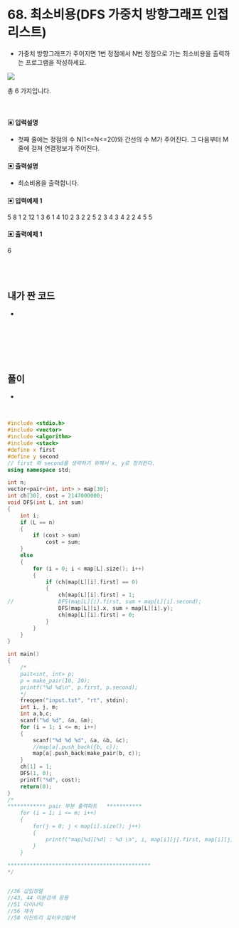 # 68. 최소비용(DFS 가중치 방향그래프 인접리스트)

* 가중치 방향그래프가 주어지면 1번 정점에서 N번 정점으로 가는 최소비용을 출력하는 프로그램을 작성하세요.

![](https://github.com/MinsoftK/c-Algorithm_Q/blob/master/img/67.png?raw=true)

총 6 가지입니다. 



<br/>

#### ▣ 입력설명

* 첫째 줄에는 정점의 수 N(1<=N<=20)와 간선의 수 M가 주어진다. 그 다음부터 M줄에 걸쳐 연결정보가 주어진다.


#### ▣ 출력설명

* 최소비용을 출력합니다.


#### ▣ 입력예제 1
5 8
1 2 12
1 3 6
1 4 10
2 3 2
2 5 2
3 4 3
4 2 2
4 5 5




#### ▣ 출력예제 1
6

<br/>
<br/>


## 내가 짠 코드
*

<br/>

```c++


```


<br><br> 

## 풀이
*  

<br/>

```c++
#include <stdio.h>
#include <vector>
#include <algorithm>
#include <stack>
#define	x first
#define	y second
// first 와 second를 생략하기 위해서 x, y로 정의한다. 
using namespace std;

int n;
vector<pair<int, int> > map[30];
int ch[30], cost = 2147000000;
void DFS(int L, int sum)
{
	int i;
	if (L == n)
	{
		if (cost > sum)
			cost = sum;
	}
	else
	{
		for (i = 0; i < map[L].size(); i++)
		{
			if (ch[map[L][i].first] == 0)
			{
				ch[map[L][i].first] = 1;
//				DFS(map[L][i].first, sum + map[L][i].second);
				DFS(map[L][i].x, sum + map[L][i].y);
				ch[map[L][i].first] = 0;
			}
		}
	}
}

int main()
{
	/*
	pait<int, int> p;
	p = make_pair(10, 20);
	printf("%d %d\n", p.first, p.second);
	*/
	freopen("input.txt", "rt", stdin);
	int i, j, m;
	int a,b,c;
	scanf("%d %d", &n, &m);
	for (i = 1; i <= m; i++)
	{
		scanf("%d %d %d", &a, &b, &c);
		//map[a].push_back({b, c});
		map[a].push_back(make_pair(b, c));
	}
	ch[1] = 1;
	DFS(1, 0);
	printf("%d", cost);
	return(0);
}
/*
************ pair 부분 출력파트   ***********
 	for (i = 1; i <= m; i++)
	{
		for(j = 0; j < map[i].size(); j++)
		{
			printf("map[%d][%d] : %d \n", i, map[i][j].first, map[i][j].second);
		}
	}

*********************************************
*/


//36 삽입정렬 
//43, 44 이분검색 응용 
//51 다이나믹 
//56 재귀
//58 이진트리 깊이우선탐색 


```
